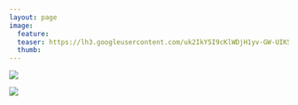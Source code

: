 ```yaml
---
layout: page
image:
  feature:
  teaser: https://lh3.googleusercontent.com/uk2IkY5I9cKlWDjH1yv-GW-UIKShPAnH8RlFJeAD-Ho=w245-h163-no
  thumb:
---
```


![](https://lh3.googleusercontent.com/B0DV83o7-mwnlF2FkXd_hphIgG9MQ3CkjN9IE8V394I=w800)

![](https://lh3.googleusercontent.com/SfK049j93qDetmrGbfTlNvlYlSIl8Y0z6YvDMCGZjsI=w800)
